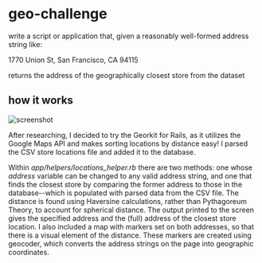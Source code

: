 # geo-challenge
write a script or application that, given a reasonably well-formed address string like:

1770 Union St, San Francisco, CA 94115

returns the address of the geographically closest store from the dataset


## how it works

![screenshot](https://i.imgsafe.org/fb53ac5e40.png)

After researching, I decided to try the Georkit for Rails, as it utilizes the Google Maps API and makes sorting locations by distance easy! 
I parsed the CSV store locations file and added it to the database.

Within *app/helpers/locations_helper.rb* there are two methods: 
one whose *address* variable can be changed to any valid address string, and one that finds the closest store by comparing the former address to those in the database--which is populated with parsed data from the CSV file.
The distance is found using Haversine calculations, rather than Pythagoreum Theory, to account for spherical distance. 
The output printed to the screen gives the specified address and the (full) address of the closest store location. 
I also included a map with markers set on both addresses, so that there is a visual element of the distance. These markers are created using geocoder, which converts the address strings on the page into geographic coordinates.
